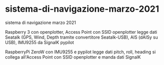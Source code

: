 # sistema-di-navigazione-marzo-2021
sistema di navigazione marzo 2021

Raspberry 3 con openplotter, Access Point con SSID openplotter
legge dati Seatalk (GPS, Wind, Depth tramite convertitore Seatalk-USB), AIS (dAISy su USB), IMU9255
da SignalK pypilot

RaspberryPi ZeroW con IMU9255 e pypilot
legge dati pitch, roll, heading
si collega all'Access Point con SSID openplotter e manda dati SignalK

